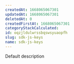 ```yaml
---
createdAt: 1668065067301
updatedAt: 1668065067301
deletedAt: 0
createdFirstAt: 1668065067301
categoryStackCalculated: 
id: oqzjldulwrssbqswsyuaopfh
slug: sdk-js-keys
name: sdk-js-keys
---
```


Default description